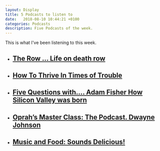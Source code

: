 ```yaml
---
layout: Display
title: 5 Podcasts to listen to
date:   2018-08-10 10:44:21 +0100
categories: Podcasts
description: Five Podcasts of the week.
---
```


This is what I've been listening to this week.


<ul>
    <li>
        <a href="https://pca.st/8lb6" target="_blank"><h2>The Row ... Life on death row</h2>
        </a>
    </li>
    <li>
        <a href="https://pca.st/Cn54" target="_blank"><h2>How To Thrive In Times of Trouble</h2>
        </a>
    </li>
    <li>
        <a href="https://pca.st/f16q" target="_blank"><h2>Five Questions with.... Adam Fisher How Silicon Valley was born</h2>
        </a>
    </li>
    <li>
        <a href="https://pca.st/IaEH" target="_blank"><h2>Oprah’s Master Class: The Podcast. Dwayne Johnson</h2>
        </a>
    </li>
    <li>
        <a href="https://pca.st/A3Nq" target="_blank"><h2>Music and Food: Sounds Delicious!</h2>
        </a>
    </li>
</ul>